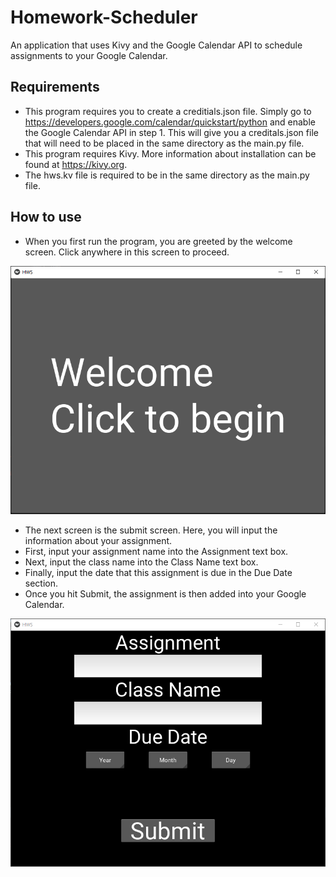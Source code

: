 # Homework-Scheduler
An application that uses Kivy and the Google Calendar API to schedule assignments to your Google Calendar. 
## Requirements
* This program requires you to create a creditials.json file. Simply go to https://developers.google.com/calendar/quickstart/python and enable the Google Calendar API in step 1. This will give you a creditals.json file that will need to be placed in the same directory as the main.py file.
* This program requires Kivy. More information about installation can be found at https://kivy.org.
* The hws.kv file is required to be in the same directory as the main.py file.

## How to use
* When you first run the program, you are greeted by the welcome screen. Click anywhere in this screen to proceed.

![Welcome](Welcome.PNG?raw=true)

* The next screen is the submit screen. Here, you will input the information about your assignment.
* First, input your assignment name into the Assignment text box.
* Next, input the class name into the Class Name text box.
* Finally, input the date that this assignment is due in the Due Date section.
* Once you hit Submit, the assignment is then added into your Google Calendar. 

![Submit](Submit.PNG?raw=true)
